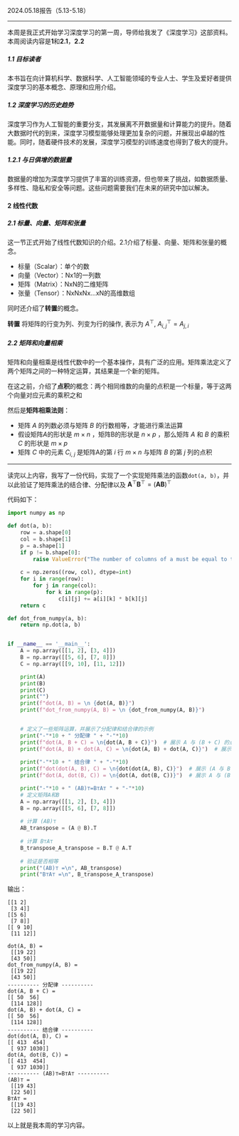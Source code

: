 2024.05.18报告（5.13-5.18）

---

本周是我正式开始学习深度学习的第一周，导师给我发了《深度学习》这部资料。本周阅读内容是**1**和**2.1**，**2.2**

##### 1.1 目标读者

本书旨在向计算机科学、数据科学、人工智能领域的专业人士、学生及爱好者提供深度学习的基本概念、原理和应用介绍。

##### 1.2 深度学习的历史趋势

深度学习作为人工智能的重要分支，其发展离不开数据量和计算能力的提升。随着大数据时代的到来，深度学习模型能够处理更加复杂的问题，并展现出卓越的性能。同时，随着硬件技术的发展，深度学习模型的训练速度也得到了极大的提升。

##### 1.2.1 与日俱增的数据量

数据量的增加为深度学习提供了丰富的训练资源，但也带来了挑战，如数据质量、多样性、隐私和安全等问题。这些问题需要我们在未来的研究中加以解决。

#### 2 线性代数

##### 2.1 标量、向量、矩阵和张量

这一节正式开始了线性代数知识的介绍。2.1介绍了标量、向量、矩阵和张量的概念。

- 标量（Scalar）：单个的数
- 向量（Vector）：Nx1的一列数
- 矩阵（Matrix）：NxN的二维矩阵
- 张量（Tensor）：NxNxNx...xN的高维数组

同时还介绍了**转置**的概念。

**转置**  将矩阵的行变为列、列变为行的操作, 表示为 $A^⊤$, $A^⊤_{i,j} = A_{j,i}$

##### 2.2 矩阵和向量相乘
矩阵和向量相乘是线性代数中的一个基本操作，具有广泛的应用。矩阵乘法定义了两个矩阵之间的一种特定运算，其结果是一个新的矩阵。

在这之前，介绍了**点积**的概念：两个相同维数的向量的点积是一个标量，等于这两个向量对应元素的乘积之和

然后是**矩阵相乘法则**：

- 矩阵 $A$ 的列数必须与矩阵 $B$ 的行数相等，才能进行乘法运算
- 假设矩阵$A$的形状是 $m×n$ ，矩阵B的形状是 $n×p$ ，那么矩阵 $A$ 和 $B$ 的乘积 $C$ 的形状是 $m×p$ 
- 矩阵 $C$ 中的元素 $C_{i,\ j}$ 是矩阵A的第 $i$ 行 $m×n$ 与矩阵 $B$ 的第 $j$ 列的点积

---

读完以上内容，我写了一份代码，实现了一个实现矩阵乘法的函数`dot(a, b)`，并以此验证了矩阵乘法的结合律、分配律以及 $\boldsymbol{A}^⊤\boldsymbol{B}^⊤=(\boldsymbol{AB})^⊤$

代码如下：

```python 
import numpy as np

def dot(a, b):
    row = a.shape[0]
    col = b.shape[1]
    p = a.shape[1]
    if p != b.shape[0]:
        raise ValueError("The number of columns of a must be equal to the number of rows of b")
    
    c = np.zeros((row, col), dtype=int)
    for i in range(row):
        for j in range(col):
            for k in range(p):
                c[i][j] += a[i][k] * b[k][j]
    return c

def dot_from_numpy(a, b):
    return np.dot(a, b)


if __name__ == '__main__':
    A = np.array([[1, 2], [3, 4]])  
    B = np.array([[5, 6], [7, 8]])  
    C = np.array([[9, 10], [11, 12]]) 

    print(A)
    print(B)
    print(C)
    print("")
    print(f"dot(A, B) = \n {dot(A, B)}")
    print(f"dot_from_numpy(A, B) = \n {dot_from_numpy(A, B)}")


    # 定义了一些矩阵运算，并展示了分配律和结合律的示例
    print("-"*10 + " 分配律 " + "-"*10)
    print(f"dot(A, B + C) = \n{dot(A, B + C)}")  # 展示 A 与 (B + C) 的点乘结果
    print(f"dot(A, B) + dot(A, C) = \n{dot(A, B) + dot(A, C)}")  # 展示 A 与 B 的点乘结果加上 A 与 C 的点乘结果
    
    print("-"*10 + " 结合律 " + "-"*10)
    print(f"dot(dot(A, B), C) = \n{dot(dot(A, B), C)}")  # 展示 (A 与 B 的点乘) 与 C 的点乘结果
    print(f"dot(A, dot(B, C)) = \n{dot(A, dot(B, C))}")  # 展示 A 与 (B 与 C 的点乘) 的结果

    print("-"*10 + " (AB)⊤=B⊤A⊤ " + "-"*10)
    # 定义矩阵A和B  
    A = np.array([[1, 2], [3, 4]])  
    B = np.array([[5, 6], [7, 8]])  
    
    # 计算 (AB)⊤  	
    AB_transpose = (A @ B).T  
    
    # 计算 B⊤A⊤  
    B_transpose_A_transpose = B.T @ A.T  
    
    # 验证是否相等  
    print("(AB)⊤ =\n", AB_transpose)  
    print("B⊤A⊤ =\n", B_transpose_A_transpose)  
```

输出：
```
[[1 2]
 [3 4]]
[[5 6]
 [7 8]]
[[ 9 10]
 [11 12]]

dot(A, B) = 
 [[19 22]
 [43 50]]
dot_from_numpy(A, B) =
 [[19 22]
 [43 50]]
---------- 分配律 ----------
dot(A, B + C) =
[[ 50  56]
 [114 128]]
dot(A, B) + dot(A, C) =
[[ 50  56]
 [114 128]]
---------- 结合律 ----------
dot(dot(A, B), C) =
[[ 413  454]
 [ 937 1030]]
dot(A, dot(B, C)) =
[[ 413  454]
 [ 937 1030]]
---------- (AB)⊤=B⊤A⊤ ----------
(AB)⊤ =
 [[19 43]
 [22 50]]
B⊤A⊤ =
 [[19 43]
 [22 50]]
```

以上就是我本周的学习内容。